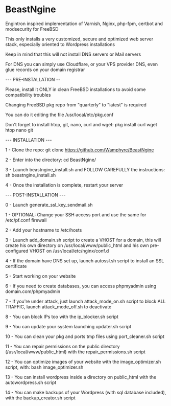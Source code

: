 # BeastNgine
Engintron inspired implementation of Varnish, Nginx, php-fpm, certbot and modsecurity for FreeBSD

This only installs a very customized, secure and optimized web server stack, especially oriented to Wordpress installations

Keep in mind that this will not install DNS servers or Mail servers

For DNS you can simply use Cloudflare, or your VPS provider DNS, even glue records on your domain registrar

--- PRE-INSTALLATION --

Please, install it ONLY in clean FreeBSD installations to avoid some compatibility troubles

Changing FreeBSD pkg repo from "quarterly" to "latest" is required

You can do it editing the file /usr/local/etc/pkg.conf

Don't forget to install htop, git, nano, curl and wget: pkg install curl wget htop nano git

--- INSTALLATION ---

1 - Clone the repo: git clone https://github.com/Wamphyre/BeastNgine

2 - Enter into the directory: cd BeastNgine/

3 - Launch beastngine_install.sh and FOLLOW CAREFULLY the instructions: sh beastngine_install.sh

4 - Once the installation is complete, restart your server

--- POST-INSTALLATION ---

0 - Launch generate_ssl_key_sendmail.sh

1 - OPTIONAL: Change your SSH access port and use the same for /etc/pf.conf firewall

2 - Add your hostname to /etc/hosts

3 - Launch add_domain.sh script to create a VHOST for a domain, this will create his own directory on /usr/local/www/public_html and his own pre-configured VHOST on /usr/local/etc/nginx/conf.d

4 - If the domain have DNS set up, launch autossl.sh script to install an SSL certificate 

5 - Start working on your website

6 - If you need to create databases, you can access phpmyadmin using domain.com/phpmyadmin

7 - If you're under attack, just launch attack_mode_on.sh script to block ALL TRAFFIC, launch attack_mode_off.sh to deactivate

8 - You can block IPs too with the ip_blocker.sh script

9 - You can update your system launching updater.sh script

10 - You can clean your pkg and ports tmp files using port_cleaner.sh script

11 - You can repair permissions on the public directory (/usr/local/www/public_html) with the repair_permissions.sh script

12 - You can optimize images of your website with the image_optimizer.sh script, with: bash image_optimizer.sh

13 - You can install wordpress inside a directory on public_html with the autowordpress.sh script

14 - You can make backups of your Wordpress (with sql database included), with the backup_creator.sh script

